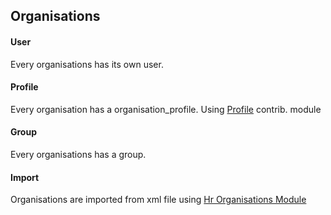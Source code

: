 ## Organisations

#### User

Every organisations has its own user.

#### Profile

Every organisation has a organisation_profile. Using [Profile](https://www.drupal.org/project/profile) contrib. module

#### Group

Every organisations has a group.

#### Import

Organisations are imported from xml file using [Hr Organisations Module](../../modules/migrations/hr_organisation_migrate/hr_organisation_migrate.info.yml)

